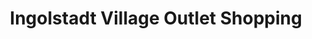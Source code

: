 ---
title: "Ingolstadt Village Outlet Shopping"
url: /ingolstadt/ingolstadt-village-outlet-shopping/
shop: Einkaufszentrum
---